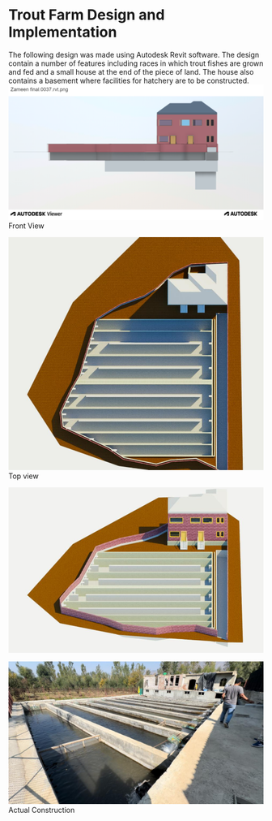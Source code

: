 # Trout Farm Design and Implementation

The following design was made using Autodesk Revit software. The design contain a number of features including races in which trout fishes are grown and fed and a small house at the end of the piece of land. The house also contains a basement where facilities for hatchery are to be constructed.
![Front View](<front view.png>)
Front View

![Top View](<top view.jpg>)
Top view

![alt text](<general view.jpg>)


![Actual Construction](Real_img.jpg)
Actual Construction